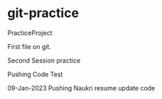 # git-practice
PracticeProject

First file on git.

Second Session practice

Pushing Code Test


09-Jan-2023
Pushing Naukri resume update code
